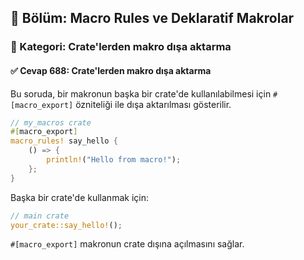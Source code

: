 ## 📘 Bölüm: Macro Rules ve Deklaratif Makrolar  
### 🔹 Kategori: Crate'lerden makro dışa aktarma  
#### ✅ Cevap 688: Crate'lerden makro dışa aktarma

Bu soruda, bir makronun başka bir crate'de kullanılabilmesi için `#[macro_export]` özniteliği ile dışa aktarılması gösterilir.

```rust
// my_macros crate
#[macro_export]
macro_rules! say_hello {
    () => {
        println!("Hello from macro!");
    };
}
```
Başka bir crate'de kullanmak için:
```rust
// main crate
your_crate::say_hello!();
```
`#[macro_export]` makronun crate dışına açılmasını sağlar.

